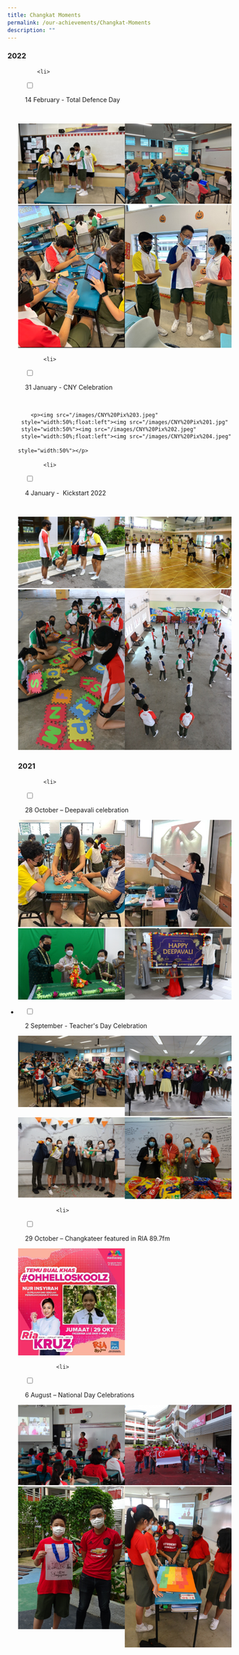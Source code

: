 ```yaml
---
title: Changkat Moments
permalink: /our-achievements/Changkat-Moments
description: ""
---
```

### 2022

<ul class="jekyllcodex_accordion">
	
		  <li>

    <input type="checkbox" id="accordion1">

    <label for="accordion1">14 February - Total Defence Day</label>

    <div>
			<p><img src="/images/Total%20Defence%20Pix%202.jpeg" 
     style="width:50%;float:left"><img src="/images/Total%20Defence%20pix%203.jpeg" 
     style="width:50%"><img src="/images/Total%20Defence%20Pix%201.png" 
     style="width:50%;float:left"><img src="/images/Total%20Defence%20Pix%204.jpeg" 
     style="width:50%"></p>
			
			<li>

    <input type="checkbox" id="accordion2">

    <label for="accordion2">31 January - CNY Celebration</label>

    <div>
			
		<p><img src="/images/CNY%20Pix%203.jpeg" 
     style="width:50%;float:left"><img src="/images/CNY%20Pix%201.jpg" 
     style="width:50%"><img src="/images/CNY%20Pix%202.jpeg" 
     style="width:50%;float:left"><img src="/images/CNY%20Pix%204.jpeg" 
																			 style="width:50%"></p>
			
			<li>

    <input type="checkbox" id="accordion3">

    <label for="accordion3">4 January -  Kickstart 2022</label>

    <div>
		<p><img src="/images/IMG_1957.jpeg" 
     style="width:50%;float:left"><img src="/images/IMG_1898.jpeg" 
     style="width:50%"><img src="/images/IMG_1887.jpeg" 
     style="width:50%;float:left"><img src="/images/IMG_1913.jpeg" 
																			 style="width:50%"></p>
			
			
### 2021
			
			<li>

    <input type="checkbox" id="accordion4">

    <label for="accordion4">28 October – Deepavali celebration </label>
			<div>
			<p><img src="/images/Deepavali%201.jpeg" 
     style="width:50%;float:left"><img src="/images/Deepavali%202.jpeg" 
     style="width:50%"><img src="/images/Deepavali%203.jpeg" 
     style="width:50%;float:left"><img src="/images/Deepavali%204.jpeg" style="width:50%"></p>
				
<li>

    <input type="checkbox" id="accordion5">

    <label for="accordion5">2 September - Teacher's Day Celebration</label>
			<div>
			<p><img src="/images/DSC04440.jpeg" 
     style="width:50%;float:left"><img src="/images/DSC04456.jpeg" 
     style="width:50%"><img src="/images/DSC04462.jpeg" 
     style="width:50%;float:left"><img src="/images/DSC04475.jpeg" style="width:50%"></p>
				
				<li>

    <input type="checkbox" id="accordion6">

    <label for="accordion6">29 October – Changkateer featured in RIA 89.7fm </label>
			<div>
			<p><img src="/images/RIA%20897FM.jpg" 
							style="width:50%"></p>
								
				<li>

    <input type="checkbox" id="accordion7">

    <label for="accordion7">6 August – National Day Celebrations</label>
				<div>
				<p><img src="/images/DSC04425.jpeg" 
     style="width:50%;float:left"><img src="/images/DSC04433.jpeg" 
     style="width:50%"><img src="/images/DSC04423.jpeg" 
     style="width:50%;float:left"><img src="/images/IMG_1420.jpeg" style="width:50%"></p>
					